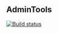 ## AdminTools
[![Build status](https://ci.appveyor.com/api/projects/status/j9xgcssk487c2511/branch/master?svg=true)](https://ci.appveyor.com/project/twillin912/admintools/branch/master)
